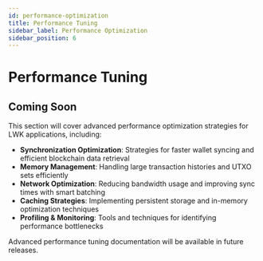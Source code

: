 ```yaml
---
id: performance-optimization
title: Performance Tuning
sidebar_label: Performance Optimization
sidebar_position: 6
---
```


# Performance Tuning

## Coming Soon

This section will cover advanced performance optimization strategies for LWK applications, including:

- **Synchronization Optimization**: Strategies for faster wallet syncing and efficient blockchain data retrieval
- **Memory Management**: Handling large transaction histories and UTXO sets efficiently
- **Network Optimization**: Reducing bandwidth usage and improving sync times with smart batching
- **Caching Strategies**: Implementing persistent storage and in-memory optimization techniques
- **Profiling & Monitoring**: Tools and techniques for identifying performance bottlenecks

Advanced performance tuning documentation will be available in future releases.